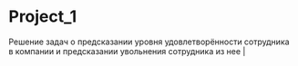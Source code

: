 # Project_1
Решение задач о предсказании уровня удовлетворённости сотрудника в компании и предсказании увольнения сотрудника из нее |  
